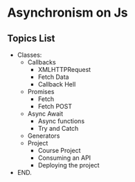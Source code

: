 # Asynchronism on Js

## Topics List

- Classes:
    - Callbacks
        - XMLHTTPRequest
        - Fetch Data
        - Callback Hell
    - Promises
        - Fetch
        - Fetch POST
    - Async Await
        - Async functions
        - Try and Catch
    - Generators
    - Project
        - Course Project
        - Consuming an API
        - Deploying the project
- END.